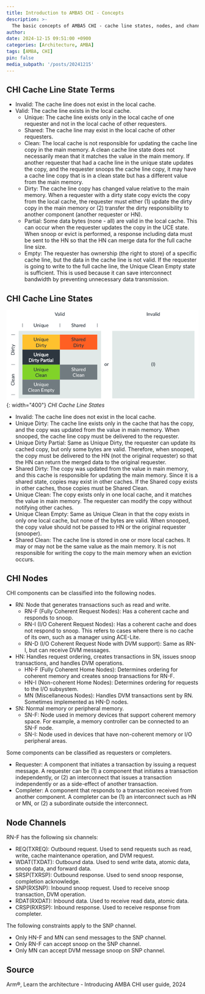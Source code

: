 ```yaml
---
title: Introduction to AMBA5 CHI - Concepts
description: >-
  The basic concepts of AMBA5 CHI - cache line states, nodes, and channels
author:
date: 2024-12-15 09:51:00 +0900
categories: [Architecture, AMBA]
tags: [AMBA, CHI]
pin: false
media_subpath: '/posts/20241215'
---
```



## CHI Cache Line State Terms
- Invalid: The cache line does not exist in the local cache.
- Valid: The cache line exists in the local cache.
  - Unique: The cache line exists only in the local cache of one requester and not in the local cache of other requesters.
  - Shared: The cache line may exist in the local cache of other requesters.
  - Clean: The local cache is not responsible for updating the cache line copy in the main memory. A clean cache line state does not necessarily mean that it matches the value in the main memory. If another requester that had a cache line in the unique state updates the copy, and the requester snoops the cache line copy, it may have a cache line copy that is in a clean state but has a different value from the main memory.
  - Dirty: The cache line copy has changed value relative to the main memory. When a requester with a dirty state copy evicts the copy from the local cache, the requester must either (1) update the dirty copy in the main memory or (2) transfer the dirty responsibility to another component (another requester or HN).
  - Partial: Some data bytes (none - all) are valid in the local cache. This can occur when the requester updates the copy in the UCE state. When snoop or evict is performed, a response including data must be sent to the HN so that the HN can merge data for the full cache line size.
  - Empty: The requester has ownership (the right to store) of a specific cache line, but the data in the cache line is not valid. If the requester is going to write to the full cache line, the Unique Clean Empty state is sufficient. This is used because it can save interconnect bandwidth by preventing unnecessary data transmission.


## CHI Cache Line States


![CHI Cache Line States](https://github.com/sanggyuhan/sanggyuhan.github.io/blob/main/_posts/2024-12-15-introduction-to-amba5-chi-part1/CHI_Cache_Line_States.png){: width="400"}
_CHI Cache Line States_

- Invalid: The cache line does not exist in the local cache.
- Unique Dirty: The cache line exists only in the cache that has the copy, and the copy was updated from the value in main memory. When snooped, the cache line copy must be delivered to the requester.
- Unique Dirty Partial: Same as Unique Dirty, the requester can update its cached copy, but only some bytes are valid. Therefore, when snooped, the copy must be delivered to the HN (not the original requester) so that the HN can return the merged data to the original requester.
- Shared Dirty: The copy was updated from the value in main memory, and this cache is responsible for updating the main memory. Since it is a shared state, copies may exist in other caches. If the Shared copy exists in other caches, those copies must be Shared Clean.
- Unique Clean: The copy exists only in one local cache, and it matches the value in main memory. The requester can modify the copy without notifying other caches.
- Unique Clean Empty: Same as Unique Clean in that the copy exists in only one local cache, but none of the bytes are valid. When snooped, the copy value should not be passed to HN or the original requester (snooper).
- Shared Clean: The cache line is stored in one or more local caches. It may or may not be the same value as the main memory. It is not responsible for writing the copy to the main memory when an eviction occurs.


## CHI Nodes
CHI components can be classified into the following nodes.
- RN: Node that generates transactions such as read and write.
  - RN-F (Fully Coherent Request Nodes): Has a coherent cache and responds to snoop.
  - RN-I (I/O Coherent Request Nodes): Has a coherent cache and does not respond to snoop. This refers to cases where there is no cache of its own, such as a manager using ACE-Lite.
  - RN-D (I/O Coherent Request Node with DVM support): Same as RN-I, but can receive DVM messages.
- HN: Handles request ordering, creates transactions in SN, issues snoop transactions, and handles DVM operations.
  - HN-F (Fully Coherent Home Nodes): Determines ordering for coherent memory and creates snoop transactions for RN-F.
  - HN-I (Non-coherent Home Nodes): Determines ordering for requests to the I/O subsystem.
  - MN (Miscellaneous Nodes): Handles DVM transactions sent by RN. Sometimes implemented as HN-D nodes.
- SN: Normal memory or peripheral memory.
  - SN-F: Node used in memory devices that support coherent memory space. For example, a memory controller can be connected to an SN-F node.
  - SN-I: Node used in devices that have non-coherent memory or I/O peripheral areas.

Some components can be classified as requesters or completers.
- Requester: A component that initiates a transaction by issuing a request message. A requester can be (1) a component that initiates a transaction independently, or (2) an interconnect that issues a transaction independently or as a side-effect of another transaction.
- Completer: A component that responds to a transaction received from another component. A completer can be (1) an interconnect such as HN or MN, or (2) a subordinate outside the interconnect.


## Node Channels
RN-F has the following six channels:
- REQ(TXREQ): Outbound request. Used to send requests such as read, write, cache maintenance operation, and DVM request.
- WDAT(TXDAT): Outbound data. Used to send write data, atomic data, snoop data, and forward data.
- SRSP(TXRSP): Outbound response. Used to send snoop response, completion acknowledge.
- SNP(RXSNP): Inbound snoop request. Used to receive snoop transaction, DVM operation.
- RDAT(RXDAT): Inbound data. Used to receive read data, atomic data.
- CRSP(RXRSP): Inbound response. Used to receive response from completer.

The following constraints apply to the SNP channel.
- Only HN-F and MN can send messages to the SNP channel.
- Only RN-F can accept snoop on the SNP channel.
- Only MN can accept DVM message snoop on SNP channel.

## Source
Arm®, Learn the architecture - Introducing AMBA CHI user guide, 2024